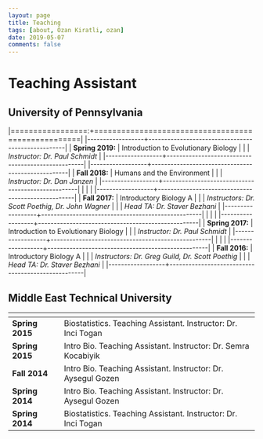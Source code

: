 ```yaml
---
layout: page
title: Teaching
tags: [about, Ozan Kiratli, ozan]
date: 2019-05-07
comments: false
---
```


# Teaching Assistant
## University of Pennsylvania

|=================:+===================================================|
|------------------+---------------------------------------------------|
| **Spring 2019:** | Introduction to Evolutionary Biology              |
|                  | _Instructor: Dr. Paul Schmidt_                    | 
|------------------+---------------------------------------------------|
|------------------+---------------------------------------------------|
| **Fall 2018:**   | Humans and the Environment                        |
|                  | _Instructor: Dr. Dan  Janzen_                     |
|------------------+---------------------------------------------------|
|                  |                                                   |
|------------------+---------------------------------------------------|
| **Fall 2017:**   | Introductory Biology A                            |
|                  | _Instructors: Dr. Scott Poethig, Dr. John Wagner_ |
|                  | _Head TA: Dr. Staver Bezhani_                     |
|------------------+---------------------------------------------------|
|                  |                                                   |
|------------------+---------------------------------------------------|
| **Spring 2017:** | Introduction to Evolutionary Biology              |
|                  | _Instructor: Dr. Paul Schmidt_                    |
|------------------+---------------------------------------------------|
|                  |                                                   |
|------------------+---------------------------------------------------|
| **Fall 2016:**   | Introductory Biology A                            |
|                  | _Instructors: Dr. Greg Guild, Dr. Scott Poethig_  |
|                  | _Head TA: Dr. Staver Bezhani_                     |
|------------------+---------------------------------------------------|


## Middle East Technical University

| <img width=100/> |    |
|----|----|
| **Spring 2015** | Biostatistics. Teaching Assistant. Instructor: Dr. Inci Togan |
| **Spring 2015** | Intro Bio. Teaching Assistant. Instructor: Dr. Semra Kocabiyik |
| **Fall 2014**   | Intro Bio. Teaching Assistant. Instructor: Dr. Aysegul Gozen |
| **Spring 2014** | Intro Bio. Teaching Assistant. Instructor: Dr. Aysegul Gozen |
| **Spring 2014** | Biostatistics. Teaching Assistant. Instructor: Dr. Inci Togan |





